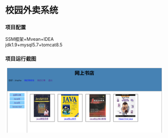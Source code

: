 # 校园外卖系统

### 项目配置
  SSM框架+Mvean+IDEA<br>
  jdk1.9+mysql5.7+tomcat8.5
### 项目运行截图
![](https://github.com/1046633575/bookstore/blob/master/image/1.png)
  
